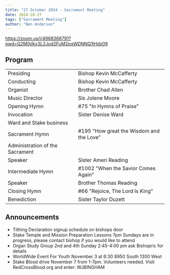 ```yaml
---
title: "27 October 2024 - Sacrament Meeting"
date: 2024-10-27
tags: ["Sacrament Meeting"]
author: "Ben Anderson"
---
```


<https://zoom.us/j/4968366791?pwd=Q2M0dkx3L2Jod2FuM2pqWDNNQ1lHdz09>

## Program

|                                 |                                         |
| ------------------------------- | --------------------------------------- |
| Presiding                       | Bishop Kevin McCafferty                 |
| Conducting                      | Bishop Kevin McCafferty                 |
| Organist                        | Brother Chad Allen                      |
| Music Director                  | Sis Jolene Moore                        |
| Opening Hymn                    | #75 "In Hymns of Praise"            |
| Invocation                      | Sister Denise Ward                    |
| Ward and Stake business         |                                         |
| Sacrament Hymn                  | #195 "How great the Wisdom and the Love" |
| Administration of the Sacrament |                                         |
| Speaker                         | Sister Ameri Reading                 |
| Intermediate Hymn               | #1002 "When the Savior Comes Again"                   |
| Speaker                         | Brother Thomas Reading               |
| Closing Hymn                    | #66 "Rejoice, The Lord Is King" |
| Benediction                     | Sister Taylor Duzett                    |

## Announcements

- Tithing Declaration signup schedule on bishops door
- Stake Temple and Mission Preparation Lessons 7pm Sundays are in progress, please contact bishop if you would like to attend
- Organ Study Group 2nd and 4th Sunday 2:45-4:00 pm ask Bishopric for details
- WorldWide Event For Youth November 3 at 6:30 8950 South 1300 West
- Stake Blood drive November 7 from 1-7pm. Volunteers needed. Visit RedCrossBlood.org and enter: WJBINGHAM